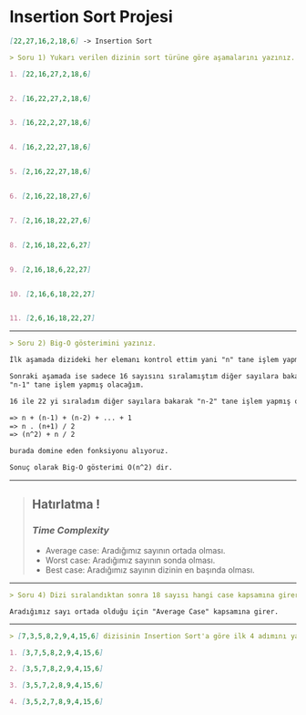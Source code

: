 # Insertion Sort Projesi

```markdown
[22,27,16,2,18,6] -> Insertion Sort

> Soru 1) Yukarı verilen dizinin sort türüne göre aşamalarını yazınız.
```

```markdown
1. [22,16,27,2,18,6]


2. [16,22,27,2,18,6]


3. [16,22,2,27,18,6]


4. [16,2,22,27,18,6]


5. [2,16,22,27,18,6]


6. [2,16,22,18,27,6]


7. [2,16,18,22,27,6]


8. [2,16,18,22,6,27]


9. [2,16,18,6,22,27]


10. [2,16,6,18,22,27]


11. [2,6,16,18,22,27]
```

---

```markdown
> Soru 2) Big-O gösterimini yazınız.
```

```markdown
İlk aşamada dizideki her elemanı kontrol ettim yani "n" tane işlem yapmış oldum.

Sonraki aşamada ise sadece 16 sayısını sıralamıştım diğer sayılara bakacağım yani 
"n-1" tane işlem yapmış olacağım. 

16 ile 22 yi sıraladım diğer sayılara bakarak "n-2" tane işlem yapmış oldum.

=> n + (n-1) + (n-2) + ... + 1 
=> n . (n+1) / 2 
=> (n^2) + n / 2 

burada domine eden fonksiyonu alıyoruz.

Sonuç olarak Big-O gösterimi O(n^2) dir.
```

---


>## **Hatırlatma !**
> ### *Time Complexity*
> - Average case: Aradığımız sayının ortada olması.
> - Worst case: Aradığımız sayının sonda olması.
> - Best case: Aradığımız sayının dizinin en başında olması.


---

```markdown
> Soru 4) Dizi sıralandıktan sonra 18 sayısı hangi case kapsamına girer? Yazınız.
```

```
Aradığımız sayı ortada olduğu için "Average Case" kapsamına girer.
```

---

```markdown
> [7,3,5,8,2,9,4,15,6] dizisinin Insertion Sort'a göre ilk 4 adımını yazınız.
```
```markdown
1. [3,7,5,8,2,9,4,15,6]

2. [3,5,7,8,2,9,4,15,6]

3. [3,5,7,2,8,9,4,15,6]

4. [3,5,2,7,8,9,4,15,6]
```

